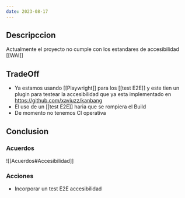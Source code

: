 ```yaml
---
date: 2023-08-17
---
```


## Descripccion
Actualmente el proyecto no cumple con los estandares de accesibilidad [[WAI]]


## TradeOff
- Ya estamos usando [[Playwright]] para los [[test E2E]] y este tien un plugin para testear la accesibilidad que ya esta implementado en https://github.com/xaviuzz/kanbang
- El uso de un [[test E2E]] haria que se rompiera el Build
- De momento no tenemos CI operativa

## Conclusion
### Acuerdos
![[Acuerdos#Accesibilidad]]

### Acciones
 - Incorporar un test E2E accesibilidad


